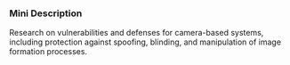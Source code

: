 ### Mini Description

Research on vulnerabilities and defenses for camera-based systems, including protection against spoofing, blinding, and manipulation of image formation processes.
